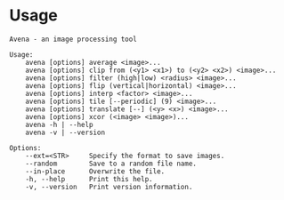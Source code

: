 Usage
=====

    Avena - an image processing tool

    Usage:
        avena [options] average <image>...
        avena [options] clip from (<y1> <x1>) to (<y2> <x2>) <image>...
        avena [options] filter (high|low) <radius> <image>...
        avena [options] flip (vertical|horizontal) <image>...
        avena [options] interp <factor> <image>...
        avena [options] tile [--periodic] (9) <image>...
        avena [options] translate [--] (<y> <x>) <image>...
        avena [options] xcor (<image> <image>)...
        avena -h | --help
        avena -v | --version

    Options:
        --ext=<STR>     Specify the format to save images.
        --random        Save to a random file name.
        --in-place      Overwrite the file.
        -h, --help      Print this help.
        -v, --version   Print version information.
